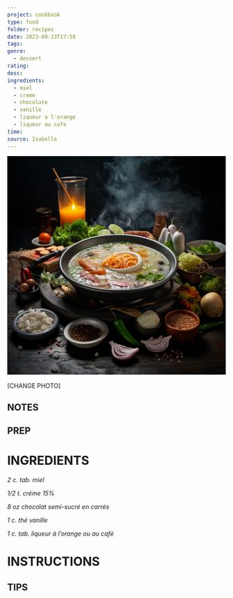 ```yaml
---
project: cookbook
type: food
folder: recipes
date: 2023-09-13T17:59
tags: 
genre:
  - dessert
rating: 
desc: 
ingredients:
  - miel
  - creme
  - chocolate
  - vanille
  - liqueur a l'orange
  - liqueur au cafe
time: 
source: Isabelle
---
```


![IMAGE](_default.png)


[CHANGE PHOTO]


## NOTES




## PREP


# INGREDIENTS

_2 c. tab. miel_

_1/2 t. crème 15%_

_8 oz chocolat semi-sucré en carrés_

_1 c. thé vanille_

_1 c. tab. liqueur à l’orange ou au café_

# INSTRUCTIONS


## TIPS



